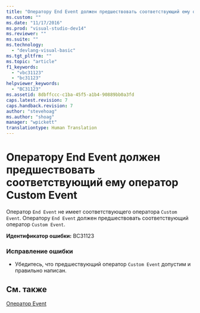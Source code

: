 ```yaml
---
title: "Оператору End Event должен предшествовать соответствующий ему оператор Custom Event | Microsoft Docs"
ms.custom: ""
ms.date: "11/17/2016"
ms.prod: "visual-studio-dev14"
ms.reviewer: ""
ms.suite: ""
ms.technology: 
  - "devlang-visual-basic"
ms.tgt_pltfrm: ""
ms.topic: "article"
f1_keywords: 
  - "vbc31123"
  - "bc31123"
helpviewer_keywords: 
  - "BC31123"
ms.assetid: 8dbffccc-c1ba-45f5-a1b4-90889bb0a3fd
caps.latest.revision: 7
caps.handback.revision: 7
author: "stevehoag"
ms.author: "shoag"
manager: "wpickett"
translationtype: Human Translation
---
```

# Оператору End Event должен предшествовать соответствующий ему оператор Custom Event
Оператор `End Event` не имеет соответствующего оператора `Custom Event`. Оператору `End Event` должен предшествовать соответствующий оператор `Custom Event`.  
  
 **Идентификатор ошибки:** BC31123  
  
### Исправление ошибки  
  
-   Убедитесь, что предшествующий оператор `Custom Event` допустим и правильно написан.  
  
## См. также  
 [Оператор Event](../../visual-basic/language-reference/statements/event-statement.md)